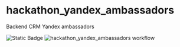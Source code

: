 # hackathon_yandex_ambassadors
Backend CRM Yandex ambassadors

![Static Badge](https://img.shields.io/badge/status-in_progress-yellow) 
![hackathon_yandex_ambassadors workflow](https://github.com/AlexanderPAI/hackathon_yandex_ambassadors/actions/workflows/main.yml/badge.svg) 
